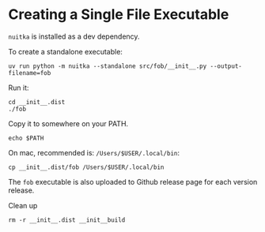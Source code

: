 # Creating a Single File Executable

`nuitka` is installed as a dev dependency.

To create a standalone executable:
```
uv run python -m nuitka --standalone src/fob/__init__.py --output-filename=fob
```

Run it:
```
cd __init__.dist
./fob
```

Copy it to somewhere on your PATH.
```
echo $PATH
```
On mac, recommended is: `/Users/$USER/.local/bin`:
```
cp __init__.dist/fob /Users/$USER/.local/bin
```

The `fob` executable is also uploaded to Github release page for each version release.

Clean up
```
rm -r __init__.dist __init__build
```
